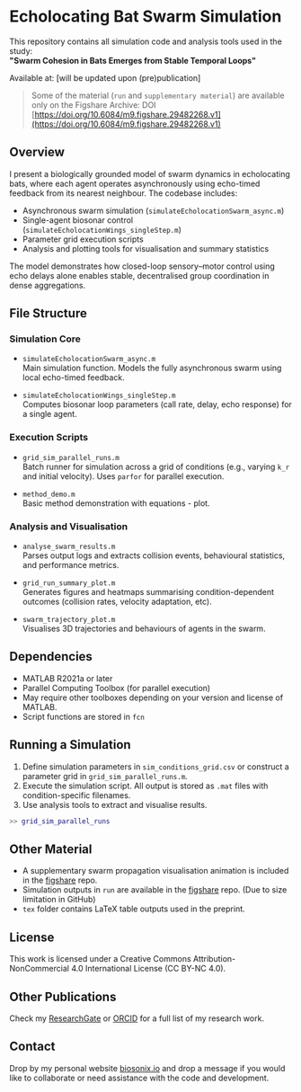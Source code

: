 # Echolocating Bat Swarm Simulation

This repository contains all simulation code and analysis tools used in the study:  
**"Swarm Cohesion in Bats Emerges from Stable Temporal Loops"**

Available at: [will be updated upon (pre)publication]

>Some of the material (`run` and `supplementary material`) are available only on the Figshare Archive: DOI [https://doi.org/10.6084/m9.figshare.29482268.v1](https://doi.org/10.6084/m9.figshare.29482268.v1) 

## Overview

I present a biologically grounded model of swarm dynamics in echolocating bats, where each agent operates asynchronously using echo-timed feedback from its nearest neighbour. The codebase includes:

- Asynchronous swarm simulation (`simulateEcholocationSwarm_async.m`)
- Single-agent biosonar control (`simulateEcholocationWings_singleStep.m`)
- Parameter grid execution scripts
- Analysis and plotting tools for visualisation and summary statistics

The model demonstrates how closed-loop sensory–motor control using echo delays alone enables stable, decentralised group coordination in dense aggregations.

## File Structure

### Simulation Core

- `simulateEcholocationSwarm_async.m`  
  Main simulation function. Models the fully asynchronous swarm using local echo-timed feedback.
  
- `simulateEcholocationWings_singleStep.m`  
  Computes biosonar loop parameters (call rate, delay, echo response) for a single agent.

### Execution Scripts

- `grid_sim_parallel_runs.m`  
  Batch runner for simulation across a grid of conditions (e.g., varying `k_r` and initial velocity). Uses `parfor` for parallel execution.

- `method_demo.m`  
  Basic method demonstration with equations - plot.

### Analysis and Visualisation

- `analyse_swarm_results.m`  
  Parses output logs and extracts collision events, behavioural statistics, and performance metrics.

- `grid_run_summary_plot.m`  
  Generates figures and heatmaps summarising condition-dependent outcomes (collision rates, velocity adaptation, etc).

- `swarm_trajectory_plot.m`  
  Visualises 3D trajectories and behaviours of agents in the swarm.

## Dependencies

- MATLAB R2021a or later
- Parallel Computing Toolbox (for parallel execution)
- May require other toolboxes depending on your version and license of MATLAB.
- Script functions are stored in `fcn`

## Running a Simulation

1. Define simulation parameters in `sim_conditions_grid.csv` or construct a parameter grid in `grid_sim_parallel_runs.m`.
2. Execute the simulation script. All output is stored as `.mat` files with condition-specific filenames.
3. Use analysis tools to extract and visualise results.

```matlab
>> grid_sim_parallel_runs
```

## Other Material

- A supplementary swarm propagation visualisation animation is included in the [figshare](10.6084/m9.figshare.29482268) repo.
- Simulation outputs in `run` are available in the [figshare](10.6084/m9.figshare.29482268) repo. (Due to size limitation in GitHub)
- `tex` folder contains LaTeX table outputs used in the preprint.

## License

This work is licensed under a Creative Commons Attribution-NonCommercial 4.0 International License (CC BY-NC 4.0).

## Other Publications

Check my [ResearchGate](https://www.researchgate.net/profile/Ravi-Umadi-3) or [ORCID](https://orcid.org/0000-0003-3867-1769) for a full list of my research work. 

## Contact

Drop by my personal website [biosonix.io](https://biosonix.io) and drop a message if you would like to collaborate or need assistance with the code and development. 
